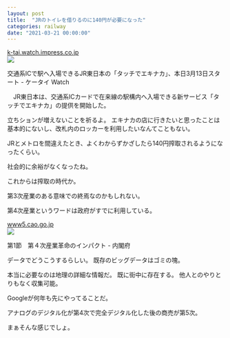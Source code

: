```yaml
---
layout: post
title:  "JRのトイレを借りるのに140円が必要になった"
categories: railway
date: "2021-03-21 00:00:00"
---
```



<div class="card">
  <a href="https://k-tai.watch.impress.co.jp/docs/news/1301/119/index.html"></a>
  <div class="card__header">
    <a href="https://k-tai.watch.impress.co.jp/docs/news/1301/119/index.html">k-tai.watch.impress.co.jp</a>
  </div>
  <div class="card__image">
    <img src="https://k-tai.watch.impress.co.jp/img/ktw/list/1301/119/01.jpg">
  </div>
  <div class="card__title">
    <p>交通系ICで駅へ入場できるJR東日本の「タッチでエキナカ」、本日3月13日スタート - ケータイ Watch</p>
  </div>
  <div class="card__description">
    <p>　JR東日本は、交通系ICカードで在来線の駅構内へ入場できる新サービス「タッチでエキナカ」の提供を開始した。</p>
  </div>
</div>


立ちションが増えないことを祈るよ。
エキナカの店に行きたいと思ったことは基本的にないし、改札内のロッカーを利用したいなんてこともない。

JRとメトロを間違えたとき、よくわからずかざしたら140円搾取されるようになったくらい。

社会的に余裕がなくなったね。

これからは搾取の時代か。

第3次産業のある意味での終焉なのかもしれない。

第4次産業というワードは政府がすでに利用している。


<div class="card">
  <a href="https://www5.cao.go.jp/keizai3/2016/0117nk/n16_2_1.html"></a>
  <div class="card__header">
    <a href="https://www5.cao.go.jp/keizai3/2016/0117nk/n16_2_1.html">www5.cao.go.jp</a>
  </div>
  <div class="card__image">
    <img src="https://www.cao.go.jp/common3/img/ogp_image001.jpg">
  </div>
  <div class="card__title">
    <p>第1節　第４次産業革命のインパクト - 内閣府</p>
  </div>
  <div class="card__description">
    <p></p>
  </div>
</div>


データでどうこうするらしい。
既存のビッグデータはゴミの塊。

本当に必要なのは地理の詳細な情報だ。
既に街中に存在する。
他人とのやりとりもなく収集可能。

Googleが何年も先にやってることだ。

アナログのデジタル化が第4次で完全デジタル化した後の商売が第5次。

まぁそんな感じでしょ。
